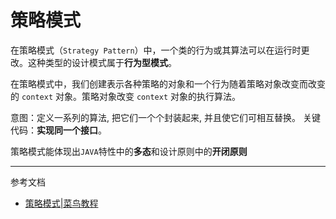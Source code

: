 # 策略模式

在策略模式（`Strategy Pattern`）中，一个类的行为或其算法可以在运行时更改。这种类型的设计模式属于**行为型模式**。

在策略模式中，我们创建表示各种策略的对象和一个行为随着策略对象改变而改变的 `context` 对象。策略对象改变 `context` 对象的执行算法。

意图：定义一系列的算法, 把它们一个个封装起来, 并且使它们可相互替换。
关键代码：**实现同一个接口**。

策略模式能体现出`JAVA`特性中的**多态**和设计原则中的**开闭原则**

--- 
参考文档
- [策略模式|菜鸟教程](https://www.runoob.com/design-pattern/strategy-pattern.html)